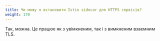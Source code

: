 ```yaml
---
title: Чи можу я встановити Istio sidecar для HTTPS сервісів?
weight: 170
---
```


Так, можна. Це працює як з увімкненим, так і з вимкненим взаємним TLS.
